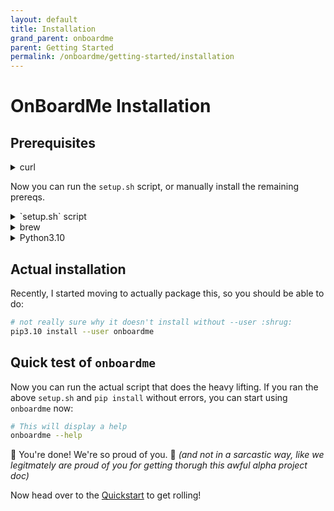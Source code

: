 ```yaml
---
layout: default
title: Installation
grand_parent: onboardme
parent: Getting Started
permalink: /onboardme/getting-started/installation
---
```


# OnBoardMe Installation

## Prerequisites

<details>
  <summary>curl</summary>

  ```bash
  # First, make sure you have curl, but it *should* be there already be on macOS.
  # if this doesn't return anything, you need to install curl
  which curl
  
  # Debian/Ubuntu
  sudo apt install -y curl
  ```

  If it's not there on Linux, you can install it with `apt` or use any default package manager like yum, or whatever people who use gentoo use

</details>

Now you can run the `setup.sh` script, or manually install the remaining prereqs.

<details>
  <summary>`setup.sh` script</summary>

  Download and run the setup script to install git, brew, python, and python dependencies. The `setup.sh` will ask for your password to install things. Run the following from your home directory:

  ```bash
  # macOS uses zsh as the default shell, type bash to get this ancient verison
  # of bash to run the setup and and then onboardme, which will install a 
  # current version of bash. **The script will *not* run properly in zsh**.
  chsh -s /bin/bash
  bash

  # Download the setup.sh; you may have to install curl, see above codeblock
  curl -O https://raw.githubusercontent.com/jessebot/onboardme/main/setup.sh

  # give it execute permissions
  chmod 0500 ./setup.sh

  # NOTE THE . before the script! *Very* important!
  . ./setup.sh

  # just in case you didn't run the above script with .
  source ~/.bash_profile || source ~/.bashrc
  ```

  If you finished the steps above, you can jump down to the [Actual installation](#actual-installation) section 😃

</details>


<details>
  <summary>brew</summary>

  As per the [brew](https://brew.sh) documentation:

  ```bash
  /bin/bash -c "$(curl -fsSL https://raw.githubusercontent.com/Homebrew/install/HEAD/install.sh)"
  ```
  
</details>

<details>
  <summary>Python3.10</summary>

  This is a test of every markdown style I know.

  ```bash
    brew install python@3.10
  ```

</details>


## Actual installation

Recently, I started moving to actually package this, so you should be able to
do:
```bash
# not really sure why it doesn't install without --user :shrug:
pip3.10 install --user onboardme
```

## Quick test of `onboardme`
Now you can run the actual script that does the heavy lifting. If you ran the
above `setup.sh` and `pip install` without errors, you can start using
`onboardme` now:

```bash
# This will display a help
onboardme --help
```

🎉 You're done! We're so proud of you. 🥹
_(and not in a sarcastic way, like we legitmately are proud of you for getting thorugh this awful alpha project doc)_

Now head over to the [Quickstart](https://jessebot.github.io/onboardme/getting-started#quickstart)
to get rolling!
